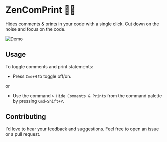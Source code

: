 # ZenComPrint 🧘‍♂️

Hides comments & prints in your code with a single click. Cut down on the noise and focus on the code.

![Demo](data/demo.gif)

## Usage

To toggle comments and print statements:

- Press `Cmd+H` to toggle off/on.
  
or

- Use the command `> Hide Comments & Prints` from the command palette by pressing `Cmd+Shift+P`.

## Contributing

I'd love to hear your feedback and suggestions. Feel free to open an issue or a pull request.

